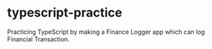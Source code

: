 # typescript-practice

Practicing TypeScript by making a Finance Logger app which can log Financial Transaction.
